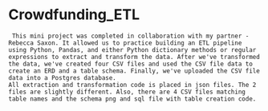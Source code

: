 # Crowdfunding_ETL

     This mini project was completed in collaboration with my partner - Rebecca Saxon. It allowed us to practice building an ETL pipeline using Python, Pandas, and either Python dictionary methods or regular expressions to extract and transform the data. After we've transformed the data, we've created four CSV files and used the CSV file data to create an ERD and a table schema. Finally, we've uploaded the CSV file data into a Postgres database.
    All extraction and transformation code is placed in json files. The 2 files are slightly different. Also, there are 4 CSV files matching table names and the schema png and sql file with table creation code.
